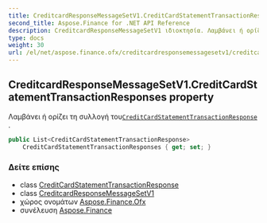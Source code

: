 ```yaml
---
title: CreditcardResponseMessageSetV1.CreditCardStatementTransactionResponses
second_title: Aspose.Finance for .NET API Reference
description: CreditcardResponseMessageSetV1 ιδιοκτησία. Λαμβάνει ή ορίζει τη συλλογή τουCreditCardStatementTransactionResponse .
type: docs
weight: 30
url: /el/net/aspose.finance.ofx/creditcardresponsemessagesetv1/creditcardstatementtransactionresponses/
---
```

## CreditcardResponseMessageSetV1.CreditCardStatementTransactionResponses property

Λαμβάνει ή ορίζει τη συλλογή του[`CreditCardStatementTransactionResponse`](../../../aspose.finance.ofx.creditcard/creditcardstatementtransactionresponse/) .

```csharp
public List<CreditCardStatementTransactionResponse> 
    CreditCardStatementTransactionResponses { get; set; }
```

### Δείτε επίσης

* class [CreditCardStatementTransactionResponse](../../../aspose.finance.ofx.creditcard/creditcardstatementtransactionresponse/)
* class [CreditcardResponseMessageSetV1](../)
* χώρος ονομάτων [Aspose.Finance.Ofx](../../creditcardresponsemessagesetv1/)
* συνέλευση [Aspose.Finance](../../../)


